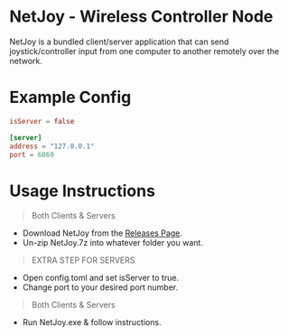 ﻿# NetJoy - Wireless Controller Node
NetJoy is a bundled client/server application that can send joystick/controller input
from one computer to another remotely over the network.


# Example Config
````toml
isServer = false

[server]
address = "127.0.0.1"
port = 6069
````

# Usage Instructions
> Both Clients & Servers
* Download NetJoy from the [Releases Page](https://github.com/QuillDev/NetJoy/releases).
* Un-zip NetJoy.7z into whatever folder you want.
> EXTRA STEP FOR SERVERS
* Open config.toml and set isServer to true.
* Change port to your desired port number.
> Both Clients & Servers
* Run NetJoy.exe & follow instructions.